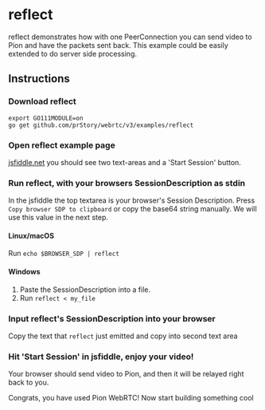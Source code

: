 # reflect

reflect demonstrates how with one PeerConnection you can send video to Pion and have the packets sent back. This example could be easily extended to do server side processing.

## Instructions

### Download reflect

```
export GO111MODULE=on
go get github.com/prStory/webrtc/v3/examples/reflect
```

### Open reflect example page

[jsfiddle.net](https://jsfiddle.net/ogs7muqh/1/) you should see two text-areas and a 'Start Session' button.

### Run reflect, with your browsers SessionDescription as stdin

In the jsfiddle the top textarea is your browser's Session Description. Press `Copy browser SDP to clipboard` or copy the base64 string manually.
We will use this value in the next step.

#### Linux/macOS

Run `echo $BROWSER_SDP | reflect`

#### Windows

1. Paste the SessionDescription into a file.
1. Run `reflect < my_file`

### Input reflect's SessionDescription into your browser

Copy the text that `reflect` just emitted and copy into second text area

### Hit 'Start Session' in jsfiddle, enjoy your video!

Your browser should send video to Pion, and then it will be relayed right back to you.

Congrats, you have used Pion WebRTC! Now start building something cool
